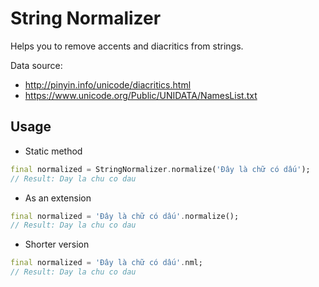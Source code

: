# String Normalizer

Helps you to remove accents and diacritics from strings.

Data source:

- <http://pinyin.info/unicode/diacritics.html>
- <https://www.unicode.org/Public/UNIDATA/NamesList.txt>

## Usage

- Static method

```dart
final normalized = StringNormalizer.normalize('Đây là chữ có dấu');
// Result: Day la chu co dau
```

- As an extension

```dart
final normalized = 'Đây là chữ có dấu'.normalize();
// Result: Day la chu co dau
```

- Shorter version

```dart
final normalized = 'Đây là chữ có dấu'.nml;
// Result: Day la chu co dau
```
